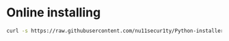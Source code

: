 # Online installing
```bash
curl -s https://raw.githubusercontent.com/nu11secur1ty/Python-installer/master/3.8.0/inst3.8.sh | bash
```
